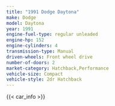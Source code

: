 ```yaml
---
title: "1991 Dodge Daytona"
make: Dodge
model: Daytona
year: 1991
engine-fuel-type: regular unleaded
engine-hp: 152
engine-cylinders: 4
transmission-type: Manual
driven-wheels: Front wheel drive
number-of-doors: 2
market-category: Hatchback,Performance
vehicle-size: Compact
vehicle-style: 2dr Hatchback
---
```


{{< car_info >}}
